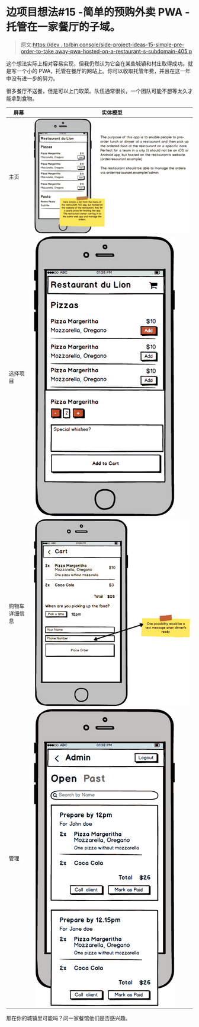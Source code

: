 # 边项目想法#15 -简单的预购外卖 PWA -托管在一家餐厅的子域。

> 原文:[https://dev . to/bin console/side-project-ideas-15-simple-pre-order-to-take away-pwa-hosted-on-a-restaurant-s-subdomain-405 p](https://dev.to/binconsole/side-project-ideas-15-simple-pre-order-to-takeaway-pwa-hosted-on-a-restaurant-s-subdomain-405p)

这个想法实际上相对容易实现，但我仍然认为它会在某些城镇和村庄取得成功。就是写一个小的 PWA，托管在餐厅的网站上。你可以收取托管年费，并且在这一年中没有进一步的努力。

很多餐厅不送餐，但是可以上门取菜。队伍通常很长，一个团队可能不想等太久才能拿到食物。

| 屏幕 | 实体模型 |
| --- | --- |
| 主页 | ![Alt Text](img/f6fbb74c2d1f8951dbb60b444355b5da.png) |
| 选择项目 | ![Alt Text](img/80d5cbca30dd61e6482d1b44f0f2a8d9.png) |
| 购物车详细信息 | ![Alt Text](img/25de92d9af507420ae2cd7c52bbad018.png) |
| 管理 | ![Alt Text](img/97a03ab3d95d0986d1a5fbd4ce80cadb.png) |

那在你的城镇里可能吗？问一家餐馆他们是否感兴趣。